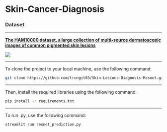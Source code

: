 # Skin-Cancer-Diagnosis

### **Dataset**

---

[**The HAM10000 dataset, a large collection of multi-source dermatoscopic images of common pigmented skin lesions**](https://dataverse.harvard.edu/dataset.xhtml?persistentId=doi:10.7910/DVN/DBW86T)

![](https://github.com/ashishpatel26/Skin-Lesions-Detection-Deep-learning/blob/main/images/dataset.JPG)
___
To clone the project to your local machine, use the following command:
```bash 
git clone https://github.com/trungit03/Skin-Lesions-Diagnosis-Resnet.git
```
___
Then, install the required libraries using the following command:
```bash
pip install -r requirements.txt
```
___
To run .py, use the following command:
```bash
streamlit run resnet_prediction.py
```
